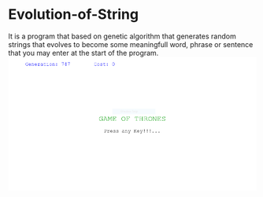 # Evolution-of-String
It is a program that based on genetic algorithm that generates random strings that evolves to become some meaningfull word, phrase or sentence that you may enter at the start of the program.
![Alt text](/screenshots/srceen1.png "Final Output")
